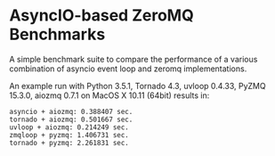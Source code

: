 # AsyncIO-based ZeroMQ Benchmarks
A simple benchmark suite to compare the performance of a various combination of asyncio event loop and zeromq implementations.

An example run with Python 3.5.1, Tornado 4.3, uvloop 0.4.33, PyZMQ 15.3.0, aiozmq 0.7.1 on MacOS X 10.11 (64bit) results in:
```
asyncio + aiozmq: 0.388407 sec.
tornado + aiozmq: 0.501667 sec.
uvloop + aiozmq: 0.214249 sec.
zmqloop + pyzmq: 1.406731 sec.
tornado + pyzmq: 2.261831 sec.
```
